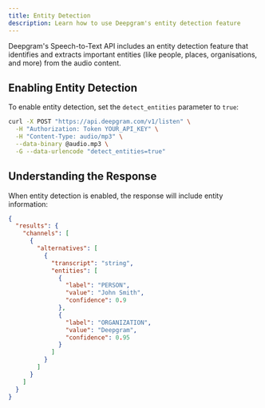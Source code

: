 ```yaml
---
title: Entity Detection
description: Learn how to use Deepgram's entity detection feature
---
```


Deepgram's Speech-to-Text API includes an entity detection feature that identifies and extracts important entities (like people, places, organisations, and more) from the audio content.

## Enabling Entity Detection

To enable entity detection, set the `detect_entities` parameter to `true`:

```bash
curl -X POST "https://api.deepgram.com/v1/listen" \
  -H "Authorization: Token YOUR_API_KEY" \
  -H "Content-Type: audio/mp3" \
  --data-binary @audio.mp3 \
  -G --data-urlencode "detect_entities=true"
```

## Understanding the Response

When entity detection is enabled, the response will include entity information:

```json
{
  "results": {
    "channels": [
      {
        "alternatives": [
          {
            "transcript": "string",
            "entities": [
              {
                "label": "PERSON",
                "value": "John Smith",
                "confidence": 0.9
              },
              {
                "label": "ORGANIZATION",
                "value": "Deepgram",
                "confidence": 0.95
              }
            ]
          }
        ]
      }
    ]
  }
}
```
